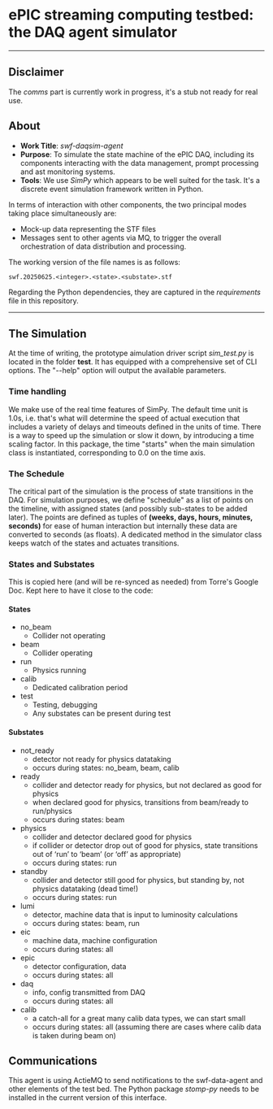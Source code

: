 # ePIC streaming computing testbed: the DAQ agent simulator

---

## Disclaimer

The _comms_ part is currently work in progress, it's a stub not ready for real use.

## About
* __Work Title__: _swf-daqsim-agent_
* __Purpose__: To simulate the state machine of the ePIC DAQ, including its components interacting
with the data management, prompt processing and ast monitoring systems.
* __Tools__: We use _SimPy_ which appears to be well suited for the task. It's a discrete event
simulation framework written in Python.

In terms of interaction with other components, the two principal modes taking
place simultaneously are:

* Mock-up data representing the STF files
* Messages sent to other agents via MQ, to trigger the overall orchestration
of data distribution and processing.

The working version of the file names is as follows:

```
swf.20250625.<integer>.<state>.<substate>.stf
```

Regarding the Python dependencies, they are captured in the _requirements_ file in this repository.

---

## The Simulation

At the time of writing, the prototype aimulation driver script *sim_test.py* is located in the
folder **test**. It has equipped with a comprehensive set of CLI options. The "--help"
option will output the available parameters.

### Time handling

We make use of the real time features of SimPy. The default time unit is 1.0s, i.e.
that's what will determine the speed of actual execution that includes a variety of
delays and timeouts defined in the units of time. There is a way to speed up the
simulation or slow it down, by introducing a time scaling factor. In this package,
the time "starts" when the main simulation class is instantiated, corresponding
to 0.0 on the time axis.

### The Schedule

The critical part of the simulation is the process of state transitions in the DAQ.
For simulation purposes, we define "schedule" as a list of points on the timeline,
with assigned states (and possibly sub-states to be added later). The points are
defined as tuples of **(weeks, days, hours, minutes, seconds)** for ease of human interaction
but internally these data are converted to seconds (as floats). A dedicated method
in the simulator class keeps watch of the states and actuates transitions.

### States and Substates

This is copied here (and will be re-synced as needed) from Torre's Google Doc.
Kept here to have it close to the code:

#### States
* no_beam
   * Collider not operating
* beam
   * Collider operating
* run
   * Physics running
* calib
   * Dedicated calibration period
* test
   * Testing, debugging
   * Any substates can be present during test

#### Substates
* not_ready
   * detector not ready for physics datataking
   * occurs during states: no_beam, beam, calib
* ready
   * collider and detector ready for physics, but not declared as good for physics
   * when declared good for physics, transitions from beam/ready to run/physics
   * occurs during states: beam
* physics
   * collider and detector declared good for physics
   * if collider or detector drop out of good for physics, state transitions out of ‘run’ to ‘beam’ (or ‘off’ as appropriate)
   * occurs during states: run
* standby
   * collider and detector still good for physics, but standing by, not physics datataking (dead time!)
   * occurs during states: run
* lumi
   * detector, machine data that is input to luminosity calculations
   * occurs during states: beam, run
* eic
   * machine data, machine configuration
   * occurs during states: all
* epic
   * detector configuration, data
   * occurs during states: all
* daq
   * info, config transmitted from DAQ
   * occurs during states: all
* calib
   * a catch-all for a great many calib data types, we can start small
   * occurs during states: all (assuming there are cases where calib data is taken during beam on)

## Communications

This agent is using ActieMQ to send notifications to the swf-data-agent and other elements of the test bed.
The Python package _stomp-py_ needs to be installed in the current version of this interface.



